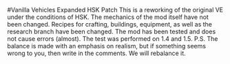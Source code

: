 #Vanilla Vehicles Expanded HSK Patch
This is a reworking of the original VE under the conditions of HSK. The mechanics of the mod itself have not been changed. Recipes for crafting, buildings, equipment, as well as the research branch have been changed.
The mod has been tested and does not cause errors (almost). The test was performed on 1.4 and 1.5. 
P.S. The balance is made with an emphasis on realism, but if something seems wrong to you, then write in the comments. We will rebalance it.
